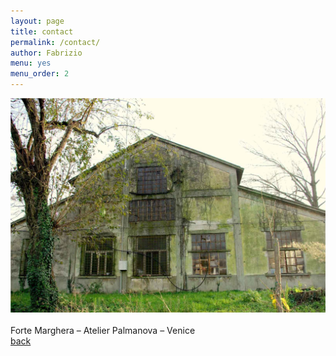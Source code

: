 ```yaml
---
layout: page
title: contact
permalink: /contact/
author: Fabrizio
menu: yes
menu_order: 2
---
```


![Alt text](/images/contact_foto_low.jpg "Terra_1")  
<br>
Forte Marghera – Atelier Palmanova – Venice
<br>
<a href="http://materiaterza.com">back</a>
